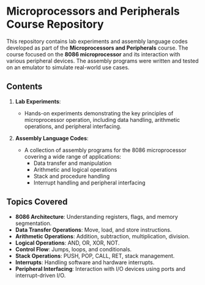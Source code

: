 # Microprocessors and Peripherals Course Repository

This repository contains lab experiments and assembly language codes developed as part of the **Microprocessors and Peripherals** course. The course focused on the **8086 microprocessor** and its interaction with various peripheral devices. The assembly programs were written and tested on an emulator to simulate real-world use cases.

## Contents

1. **Lab Experiments**:
    - Hands-on experiments demonstrating the key principles of microprocessor operation, including data handling, arithmetic operations, and peripheral interfacing.
    
2. **Assembly Language Codes**:
    - A collection of assembly programs for the 8086 microprocessor covering a wide range of applications:
      - Data transfer and manipulation
      - Arithmetic and logical operations
      - Stack and procedure handling
      - Interrupt handling and peripheral interfacing

## Topics Covered

- **8086 Architecture**: Understanding registers, flags, and memory segmentation.
- **Data Transfer Operations**: Move, load, and store instructions.
- **Arithmetic Operations**: Addition, subtraction, multiplication, division.
- **Logical Operations**: AND, OR, XOR, NOT.
- **Control Flow**: Jumps, loops, and conditionals.
- **Stack Operations**: PUSH, POP, CALL, RET, stack management.
- **Interrupts**: Handling software and hardware interrupts.
- **Peripheral Interfacing**: Interaction with I/O devices using ports and interrupt-driven I/O.
